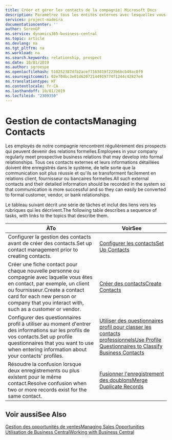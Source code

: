 ```yaml
---
title: Créer et gérer les contacts de la compagnie| Microsoft Docs
description: Paramétrez tous les entités externes avec lesquelles vous avez une relation d'affaires (par exemple les prospects, les clients, les fournisseurs, et les consultants) comme contacts.
services: project-madeira
documentationcenter: ''
author: SorenGP
ms.service: dynamics365-business-central
ms.topic: article
ms.devlang: na
ms.tgt_pltfrm: na
ms.workload: na
ms.search.keywords: relationship, prospect
ms.date: 10/01/2019
ms.author: sgroespe
ms.openlocfilehash: 510252387dfb2acef7163819f223b6bcb49ac0f9
ms.sourcegitcommit: 02e704bc3e01d62072144919774f1244c42827e4
ms.translationtype: HT
ms.contentlocale: fr-CA
ms.lasthandoff: 10/01/2019
ms.locfileid: "2309350"
---
```

# <a name="managing-contacts"></a><span data-ttu-id="03db1-103">Gestion de contacts</span><span class="sxs-lookup"><span data-stu-id="03db1-103">Managing Contacts</span></span>
<span data-ttu-id="03db1-104">Les employés de notre compagnie rencontrent régulièrement des prospects qui peuvent devenir des relations formelles.</span><span class="sxs-lookup"><span data-stu-id="03db1-104">Employees in your company regularly meet prospective business relations that may develop into formal relationships.</span></span> <span data-ttu-id="03db1-105">Tous ces contacts externes et leurs informations détaillées doivent être enregistrés dans le système, de telle sorte que la communication soit plus réussie et qu'ils se transforment facilement en relations client, fournisseur ou bancaires formelles.</span><span class="sxs-lookup"><span data-stu-id="03db1-105">All such external contacts and their detailed information should be recorded in the system so that communication is more successful and so they can easily be converted to formal customer, vendor, or bank relationships.</span></span>

<span data-ttu-id="03db1-106">Le tableau suivant décrit une série de tâches et inclut des liens vers les rubriques qui les décrivent.</span><span class="sxs-lookup"><span data-stu-id="03db1-106">The following table describes a sequence of tasks, with links to the topics that describe them.</span></span>

| <span data-ttu-id="03db1-107">À</span><span class="sxs-lookup"><span data-stu-id="03db1-107">To</span></span> | <span data-ttu-id="03db1-108">Voir</span><span class="sxs-lookup"><span data-stu-id="03db1-108">See</span></span> |
| --- | --- |
| <span data-ttu-id="03db1-109">Configurer la gestion des contacts avant de créer des contacts.</span><span class="sxs-lookup"><span data-stu-id="03db1-109">Set up contact management prior to creating contacts.</span></span> |[<span data-ttu-id="03db1-110">Configurer les contacts</span><span class="sxs-lookup"><span data-stu-id="03db1-110">Set Up Contacts</span></span>](marketing-setup-contacts.md) |
| <span data-ttu-id="03db1-111">Créer une fiche contact pour chaque nouvelle personne ou compagnie avec laquelle vous êtes en contact, par exemple, un client ou fournisseur.</span><span class="sxs-lookup"><span data-stu-id="03db1-111">Create a contact card for each new person or company that you interact with, such as a customer or vendor.</span></span> |[<span data-ttu-id="03db1-112">Créer des contacts</span><span class="sxs-lookup"><span data-stu-id="03db1-112">Create Contacts</span></span>](marketing-create-contact-companies.md) |
|<span data-ttu-id="03db1-113">Configurer des questionnaires profil à utiliser au moment d'entrer des informations sur les profils de vos contacts.</span><span class="sxs-lookup"><span data-stu-id="03db1-113">Set up profile questionnaires that you want to use when entering information about your contacts' profiles.</span></span>|[<span data-ttu-id="03db1-114">Utiliser des questionnaires profil pour classer les contacts professionnels</span><span class="sxs-lookup"><span data-stu-id="03db1-114">Use Profile Questionnaires to Classify Business Contacts</span></span>](marketing-create-contact-profile-questionnaire.md)|
|<span data-ttu-id="03db1-115">Résoudre la confusion lorsque deux enregistrements ou plus existent pour le même contact.</span><span class="sxs-lookup"><span data-stu-id="03db1-115">Resolve confusion when two or more records exist for the same contact.</span></span>|[<span data-ttu-id="03db1-116">Fusionner l'enregistrement des doublons</span><span class="sxs-lookup"><span data-stu-id="03db1-116">Merge Duplicate Records</span></span>](sales-how-merge-duplicate-records.md)|

## <a name="see-also"></a><span data-ttu-id="03db1-117">Voir aussi</span><span class="sxs-lookup"><span data-stu-id="03db1-117">See Also</span></span>
[<span data-ttu-id="03db1-118">Gestion des opportunités de ventes</span><span class="sxs-lookup"><span data-stu-id="03db1-118">Managing Sales Opportunities</span></span>](marketing-manage-sales-opportunities.md)  
[<span data-ttu-id="03db1-119">Utilisation de Business Central</span><span class="sxs-lookup"><span data-stu-id="03db1-119">Working with Business Central</span></span>](ui-work-product.md)  
